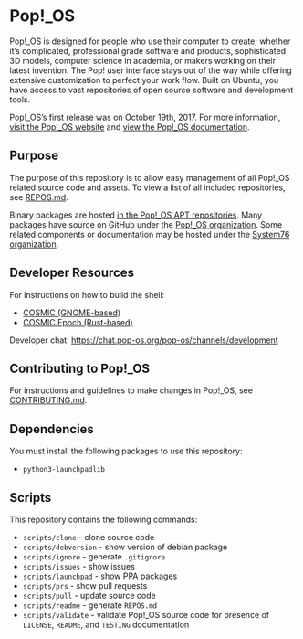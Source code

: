 # Pop!\_OS

Pop!\_OS is designed for people who use their computer to create; whether it’s complicated, professional grade software and products, sophisticated 3D models, computer science in academia, or makers working on their latest invention. The Pop! user interface stays out of the way while offering extensive customization to perfect your work flow. Built on Ubuntu, you have access to vast repositories of open source software and development tools.

Pop!\_OS’s first release was on October 19th, 2017. For more information, [visit the Pop!\_OS website](https://system76.com/pop) and [view the Pop!\_OS documentation](https://support.system76.com/).

## Purpose

The purpose of this repository is to allow easy management of all Pop!\_OS related source code and assets. To view a list of all included repositories, see [REPOS.md](./REPOS.md).

Binary packages are hosted [in the Pop!_OS APT repositories](https://apt.pop-os.org/). Many packages have source on GitHub under the [Pop!\_OS organization](https://github.com/pop-os). Some related components or documentation may be hosted under the [System76 organization](https://github.com/system76).

## Developer Resources

For instructions on how to build the shell:

* [COSMIC (GNOME-based)](https://github.com/pop-os/cosmic)
* [COSMIC Epoch (Rust-based)](https://github.com/pop-os/cosmic-epoch)
 
Developer chat: https://chat.pop-os.org/pop-os/channels/development

## Contributing to Pop!_OS

For instructions and guidelines to make changes in Pop!_OS, see [CONTRIBUTING.md](./CONTRIBUTING.md).

## Dependencies

You must install the following packages to use this repository:

- `python3-launchpadlib`

## Scripts

This repository contains the following commands:

- `scripts/clone` - clone source code
- `scripts/debversion` - show version of debian package
- `scripts/ignore` - generate `.gitignore`
- `scripts/issues` - show issues
- `scripts/launchpad` - show PPA packages
- `scripts/prs` - show pull requests
- `scripts/pull` - update source code
- `scripts/readme` - generate `REPOS.md`
- `scripts/validate` - validate Pop!\_OS source code for presence of `LICENSE`, `README`, and `TESTING` documentation
